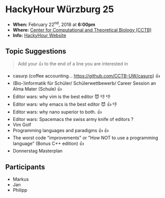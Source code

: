 # HackyHour Würzburg 25
 - **When:** February 22<sup>nd</sup>, 2018 at **6:00pm**
 - **Where:** [Center for Computational and Theoretical Biology (CCTB)](https://www.google.de/maps/search/cctb/@49.7850979,9.9030254,12z)
 - **Info:** [HackyHour Website](http://hackyhour.github.io/Wuerzburg/)

## Topic Suggestions
> Add your :+1: to the end of a line you are interested in
 - casurp (coffee accounting... https://github.com/CCTB-UW/casurp) :+1:
 - (Bio-)informatik für Schüler/ Schülerwettbewerb/ Career Session an Alma Mater (Schule) :+1:
 - Editor wars: why vim is the best editor :smiling_imp: :-1: :-1:
 - Editor wars: why emacs is the best editor :smiling_imp: :+1: :-1:
 - Editor wars: why nano superior to both. :+1:
 - Editor wars: Spacemacs the swiss army knife of editors ? 
 - Vim Golf 
 - Programming languages and paradigms :+1: :+1:
 - The worst code "improvements" or "How NOT to use a programming language" (Bonus C++ edition) :+1:
 - Donnerstag Masterplan

## Participants
 - Markus
 - Jan 
 - Philipp
